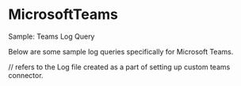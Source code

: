 # MicrosoftTeams
Sample: Teams Log Query

Below are some sample log queries specifically for Microsoft Teams. 

// <Teams Log Name> refers to the Log file created as a part of setting up custom teams connector.
